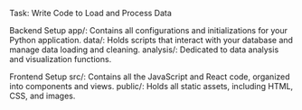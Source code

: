 ﻿Task:
Write Code to Load and Process Data

Backend Setup
app/: Contains all configurations and initializations for your Python application.
data/: Holds scripts that interact with your database and manage data loading and cleaning.
analysis/: Dedicated to data analysis and visualization functions.


Frontend Setup
src/: Contains all the JavaScript and React code, organized into components and views.
public/: Holds all static assets, including HTML, CSS, and images.
